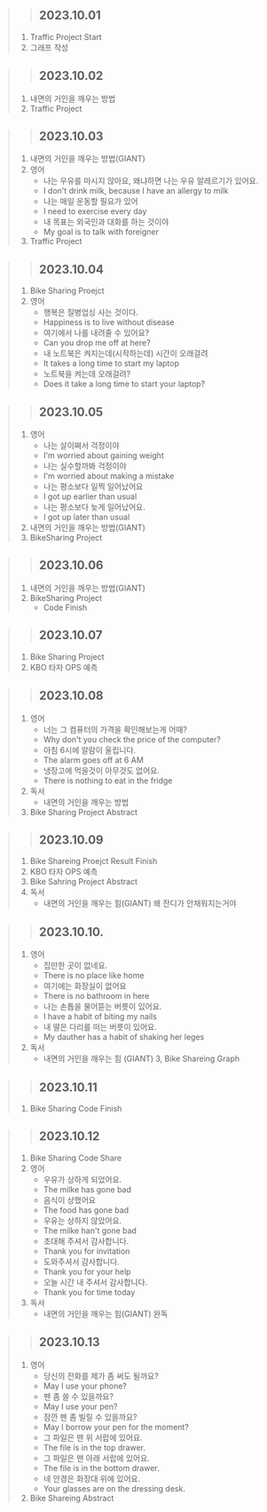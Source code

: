 > > ## 2023.10.01
> 1. Traffic Project Start
> 2. 그래프 작성

> > ## 2023.10.02
> 1. 내면의 거인을 깨우는 방법
> 2. Traffic Project

> > ## 2023.10.03
> 1. 내면의 거인을 깨우는 방법(GIANT)
> 2. 영어
>    - 나는 우유를 마시지 않아요, 왜냐하면 나는 우유 알레르기가 있어요.
>    - I don't drink milk, because I have an allergy to milk
>    - 나는 매일 운동할 필요가 있어
>    - I need to exercise every day
>    - 내 목표는 외국인과 대화를 하는 것이야
>    - My goal is to talk with foreigner
> 3. Traffic Project

> > ## 2023.10.04
> 1. Bike Sharing Proejct
> 2. 영어
>    - 행복은 질병업싱 사는 것이다.
>    - Happiness is to live without disease
>    - 여기에서 나를 내려줄 수 있어요?
>    - Can you drop me off at here?
>    - 내 노트북은 켜지는데(시작하는데) 시간이 오래걸려
>    - It takes a long time to start my laptop
>    - 노트북을 켜는데 오래걸려?
>    - Does it take a long time to start your laptop?

> > ## 2023.10.05
> 1. 영어
>    - 나는 살이쪄서 걱정이야
>    - I'm worried about gaining weight
>    - 나는 실수할까봐 걱정이야
>    - I'm worried about making a mistake
>    - 나는 평소보다 일찍 일어났어요
>    - I got up earlier than usual
>    - 나는 평소보다 늦게 일어났어요.
>    - I got up later than usual
> 2. 내면의 거인을 깨우는 방법(GIANT)
> 3. BikeSharing Project

> > ## 2023.10.06
> 1. 내면의 거인을 깨우는 방법(GIANT)
> 2. BikeSharing Project
>    - Code Finish

> > ## 2023.10.07
> 1. Bike Sharing Project
> 2. KBO 타자 OPS 예측

> > ## 2023.10.08
> 1. 영어
>    - 너는 그 컴퓨터의 가격을 확인해보는게 어때?
>    - Why don't you check the price of the computer?
>    - 아침 6시에 알람이 울립니다.
>    - The alarm goes off at 6 AM
>    - 냉장고에 먹을것이 아무것도 없어요.
>    - There is nothing to eat in the fridge
> 2. 독서
>    - 내면의 거인을 깨우는 방법
> 3. Bike Sharing Project Abstract

> > ## 2023.10.09
> 1. Bike Shareing Proejct Result Finish
> 2. KBO 타자 OPS 예측
> 3. Bike Sahring Project Abstract
> 4. 독서
>    - 내면의 거인을 깨우는 힘(GIANT)
왜 잔디가 안채워지는거야

> > ## 2023.10.10.
> 1. 영어
>    - 집만한 곳이 없네요.
>    - There is no place like home
>    - 여기에는 화장실이 없어요
>    - There is no bathroom in here
>    - 나는 손톱을 물어뜯는 버릇이 있어요.
>    - I have a habit of biting my nails
>    - 내 딸은 다리를 떠는 버릇이 있어요.
>    - My dauther has a habit of shaking her leges
> 2. 독서
>    - 내면의 거인을 깨우는 힘 (GIANT)
> 3, Bike Shareing Graph

> > ## 2023.10.11
> 1. Bike Sharing Code Finish

> > ## 2023.10.12
> 1. Bike Sharing Code Share
> 2. 영어
>    - 우유가 상하게 되었어요.
>    - The milke has gone bad
>    - 음식이 상했어요
>    - The food has gone bad
>    - 우유는 상하지 않았어요.
>    - The milke han't gone bad
>    - 초대해 주셔서 감사합니다.
>    - Thank you for invitation
>    - 도와주셔서 감사합니다.
>    - Thank you for your help
>    - 오늘 시간 내 주셔서 감사합니다.
>    - Thank you for time today
> 3. 독서
>    - 내면의 거인을 깨우는 힘(GIANT) 완독

> > ## 2023.10.13
> 1. 영어
>    - 당신의 전화를 제가 좀 써도 될까요?
>    - May I use your phone?
>    - 펜 좀 쓸 수 있을까요?
>    - May I use your pen?
>    - 잠깐 펜 좀 빌릴 수 있을까요?
>    - May I borrow your pen for the moment?
>    - 그 파일은 맨 위 서랍에 있어요.
>    - The file is in the top drawer.
>    - 그 파일은 맨 아래 서랍에 있어요.
>    - The file is in the bottom drawer.
>    - 네 안경은 화장대 위에 있어요.
>    - Your glasses are on the dressing desk.
> 2. Bike Shareing Abstract
